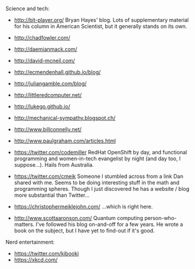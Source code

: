 Science and tech:

 - http://bit-player.org/
   Bryan Hayes' blog.  Lots of supplementary material for his column in American Scientist, but it generally stands on its own.

 - http://chadfowler.com/
 - http://daemianmack.com/
 - http://david-mcneil.com/
 - http://ecmendenhall.github.io/blog/
 - http://juliangamble.com/blog/
 - http://littleredcomputer.net/
 - http://lukego.github.io/
 - http://mechanical-sympathy.blogspot.ch/
 - http://www.billconnelly.net/
 - http://www.paulgraham.com/articles.html
 - https://twitter.com/codemiller
   RedHat OpenShift by day, and functional programming and women-in-tech evangelist by night (and day too, I suppose...).  Hails from Australia.

 - https://twitter.com/cmeik
   Someone I stumbled across from a link Dan shared with me.  Seems to be doing interesting stuff in the math and programming spheres.  Though I just discovered he has a website / blog more substantial than Twitter...

 - https://christophermeiklejohn.com/
   ...which is right here.

 - http://www.scottaaronson.com/
   Quantum computing person-who-matters.  I've followed his blog on-and-off for a few years.  He wrote a book on the subject, but I have yet to find-out if it's good.

Nerd entertainment:

 - https://twitter.com/kibooki
 - https://xkcd.com/
